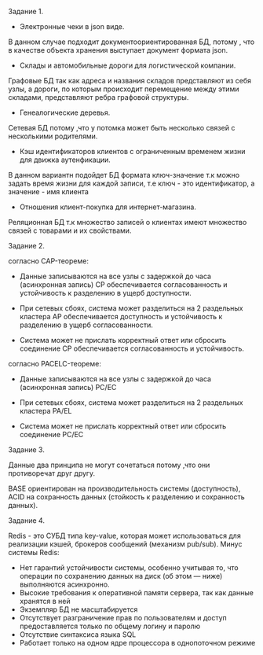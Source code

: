 Задание 1.

- Электронные чеки в json виде.

В данном случае подходит документоориентированная БД, потому , что  в качестве объекта хранения выступает документ формата json.

- Склады и автомобильные дороги для логистической компании.

Графовые БД так как адреса и названия складов представляют из себя узлы, а дороги, по которым происходит перемещение между этими складами, представляют ребра графовой структуры.

- Генеалогические деревья.

Сетевая БД потому ,что у потомка может быть несколько связей с несколькими родителями.

- Кэш идентификаторов клиентов с ограниченным временем жизни для движка аутенфикации.

В данном вариантн подойдет БД формата ключ-значение т.к можно задать время жизни для каждой записи, т.е ключ - это идентификатор, а значение - имя клиента

- Отношения клиент-покупка для интернет-магазина.

Реляционная БД т.к множество записей о клиентах имеют множество связей с товарами и их свойствами.

Задание 2.

согласно CAP-теореме:
- Данные записываются на все узлы с задержкой до часа (асинхронная запись)
CP обеспечивается согласованность и устойчивость к разделению в ущерб доступности.

- При сетевых сбоях, система может разделиться на 2 раздельных кластера
AP обеспечивается доступность и устойчивость к разделению в ущерб согласованности.

- Система может не прислать корректный ответ или сбросить соединение
CP обеспечивается согласованность и устойчивость.

согласно PACELC-теореме:
- Данные записываются на все узлы с задержкой до часа (асинхронная запись)
PC/EC

- При сетевых сбоях, система может разделиться на 2 раздельных кластера
PA/EL

- Система может не прислать корректный ответ или сбросить соединение
PC/EC

Задание 3.

Данные два принципа не могут сочетаться потому ,что они  противоречат друг другу.

BASE ориентирован на производительность системы (доступность), ACID на сохранность данных (стойкость к разделению и сохранность данных).

Задание 4.

Redis - это СУБД типа key-value, которая может использоваться для реализации кэшей, брокеров сообщений (механизм pub/sub). 
Минус системы Redis:
- Нет гарантий устойчивости системы, особенно учитывая то, что операции по сохранению данных на диск (об этом — ниже) выполняются асинхронно.
- Высокие требования к оперативной памяти сервера, так как данные хранятся в ней
- Экземпляр БД не масштабируется
- Отсутствует разграничение прав по пользователям и доступ предоставляется только  по общему логину  и паролю
- Отсутствие синтаксиса языка SQL
- Работает только на одном ядре процессора в однопоточном режиме


